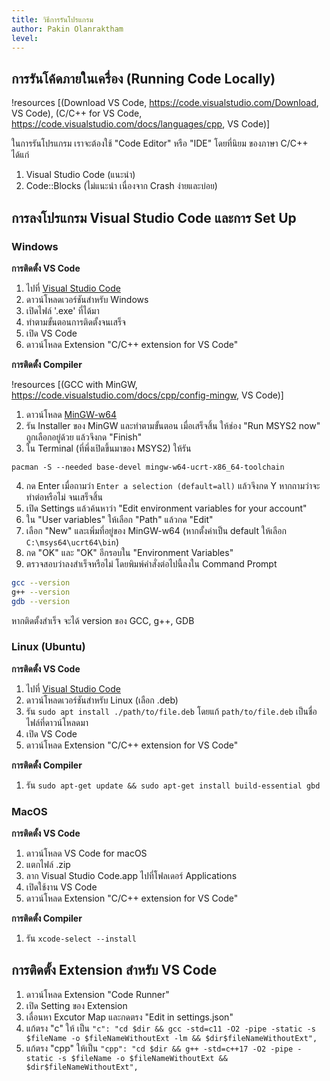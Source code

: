 ```yaml
---
title: วิธีการรันโปรแกรม
author: Pakin Olanraktham
level:
---
```


## การรันโค้ดภายในเครื่อง (Running Code Locally)

!resources [(Download VS Code, https://code.visualstudio.com/Download, VS Code), (C/C++ for VS Code, https://code.visualstudio.com/docs/languages/cpp, VS Code)]

ในการรันโปรแกรม เราจะต้องใช้ "Code Editor" หรือ "IDE" โดยที่นิยม ของภาษา C/C++ ได้แก่

1. Visual Studio Code (แนะนำ)
2. Code::Blocks (ไม่แนะนำ เนื่องจาก Crash ง่ายและบ่อย)

## การลงโปรแกรม Visual Studio Code และการ Set Up
### Windows
**การติดตั้ง VS Code**

1. ไปที่ [Visual Studio Code](https://code.visualstudio.com/download)
2. ดาวน์โหลดเวอร์ชันสำหรับ Windows
3. เปิดไฟล์ '.exe' ที่ได้มา
4. ทำตามขั้นตอนการติดตั้งจนเสร็จ
5. เปิด VS Code
6. ดาวน์โหลด Extension "C/C++ extension for VS Code"

**การติดตั้ง Compiler**

!resources [(GCC with MinGW, https://code.visualstudio.com/docs/cpp/config-mingw, VS Code)]

1. ดาวน์โหลด [MinGW-w64](https://github.com/msys2/msys2-installer/releases/download/2024-12-08/msys2-x86_64-20241208.exe)
2. รัน Installer ของ MinGW และทำตามขั้นตอน เมื่อเสร็จสิ้น ให้ช่อง "Run MSYS2 now" ถูกเลือกอยู่ด้วย แล้วจึงกด "Finish"
3. ใน Terminal (ที่พึ่งเปิดขึ้นมาของ MSYS2) ให้รัน
```shell
pacman -S --needed base-devel mingw-w64-ucrt-x86_64-toolchain
```
4. กด Enter เมื่อถามว่า `Enter a selection (default=all)` แล้วจึงกด Y หากถามว่าจะทำต่อหรือไม่ จนเสร็จสิ้น
5. เปิด Settings แล้วค้นหาว่า "Edit environment variables for your account"
6. ใน "User variables" ให้เลือก "Path" แล้วกด "Edit"
7. เลือก "New" และเพิ่มที่อยู่ของ MinGW-w64 (หากตั้งค่าเป็น default ให้เลือก `C:\msys64\ucrt64\bin`)
8. กด "OK" และ "OK" อีกรอบใน "Environment Variables"
9. ตรวจสอบว่าลงสำเร็จหรือไม่ โดยพิมพ์คำสั่งต่อไปนี้ลงใน Command Prompt
```bash
gcc --version
g++ --version
gdb --version
```
หากติดตั้งสำเร็จ จะได้ version ของ GCC, g++, GDB 

### Linux (Ubuntu)

**การติดตั้ง VS Code**

1. ไปที่ [Visual Studio Code](https://code.visualstudio.com/download)
2. ดาวน์โหลดเวอร์ชันสำหรับ Linux (เลือก .deb)
3. รัน `sudo apt install ./path/to/file.deb` โดยแก้ `path/to/file.deb` เป็นชื่อไฟล์ที่ดาวน์โหลดมา
5. เปิด VS Code
6. ดาวน์โหลด Extension "C/C++ extension for VS Code"

**การติดตั้ง Compiler**

1. รัน `sudo apt-get update && sudo apt-get install build-essential gbd`

### MacOS

**การติดตั้ง VS Code**

1. ดาวน์โหลด VS Code for macOS
2. แตกไฟล์ .zip
3. ลาก Visual Studio Code.app ไปที่โฟลเดอร์ Applications
4. เปิดใช้งาน VS Code
5. ดาวน์โหลด Extension "C/C++ extension for VS Code"

**การติดตั้ง Compiler**

1. รัน `xcode-select --install`

## การติดตั้ง Extension สำหรับ VS Code

1. ดาวน์โหลด Extension "Code Runner"
2. เปิด Setting ของ Extension
3. เลื่อนหา Excutor Map และกดตรง "Edit in settings.json"
4. แก้ตรง "c" ให้ เป็น `"c": "cd $dir && gcc -std=c11 -O2 -pipe -static -s $fileName -o $fileNameWithoutExt -lm && $dir$fileNameWithoutExt",`
5. แก้ตรง "cpp" ให้เป็น `"cpp": "cd $dir && g++ -std=c++17 -O2 -pipe -static -s $fileName -o $fileNameWithoutExt && $dir$fileNameWithoutExt",`